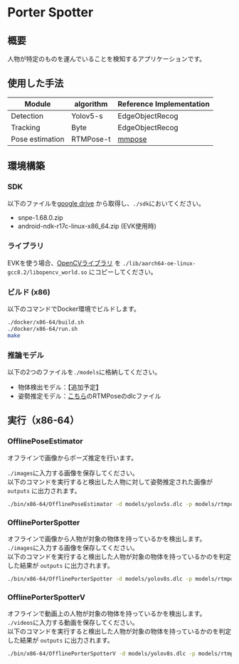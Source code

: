 # Porter Spotter

## 概要
人物が特定のものを運んでいることを検知するアプリケーションです。

## 使用した手法
| Module | algorithm | Reference Implementation
| --- | ----------- |-----
| Detection | Yolov5-s | EdgeObjectRecog
| Tracking | Byte | EdgeObjectRecog
| Pose estimation | RTMPose-t | [mmpose](https://github.com/open-mmlab/mmpose/tree/main/projects/rtmpose)

## 環境構築

### SDK
以下のファイルを[google drive](https://drive.google.com/drive/folders/1-EoS-5tb6C_o_Mv5DT107SuXkUN8cH_W) から取得し、`./sdk`においてください。
- snpe-1.68.0.zip
- android-ndk-r17c-linux-x86_64.zip (EVK使用時)

### ライブラリ
EVKを使う場合、[OpenCVライブラリ](https://drive.google.com/drive/folders/14S_pn7pJF18ZJoPApeReiHndeNvIlDr2) を `./lib/aarch64-oe-linux-gcc8.2/libopencv_world.so` にコピーしてください。

### ビルド (x86)
以下のコマンドでDocker環境でビルドします。
```bash
./docker/x86-64/build.sh
./docker/x86-64/run.sh
make
```

### 推論モデル
以下の2つのファイルを`./models`に格納してください。  
- 物体検出モデル：【追加予定】
- 姿勢推定モデル：[こちら](https://drive.google.com/file/d/13cT1FtoMZ7mRD3-Me9qZJP0hl5TyAz1P/view?usp=drive_link)のRTMPoseのdlcファイル

## 実行（x86-64）

### OfflinePoseEstimator
オフラインで画像からポーズ推定を行います。

`./images`に入力する画像を保存してください。  
以下のコマンドを実行すると検出した人物に対して姿勢推定された画像が `outputs` に出力されます。
```bash
./bin/x86-64/OfflinePoseEstimator -d models/yolov5s.dlc -p models/rtmpose.dlc images/*.jpg
```

### OfflinePorterSpotter
オフラインで画像から人物が対象の物体を持っているかを検出します。
`./images`に入力する画像を保存してください。  
以下のコマンドを実行すると検出した人物が対象の物体を持っているかのを判定した結果が `outputs` に出力されます。
```bash
./bin/x86-64/OfflinePorterSpotter -d models/yolov8s.dlc -p models/rtmpose.dlc -input_dir images -person_box -object_box -skeleton
```

### OfflinePorterSpotterV
オフラインで動画上の人物が対象の物体を持っているかを検出します。
`./videos`に入力する動画を保存してください。  
以下のコマンドを実行すると検出した人物が対象の物体を持っているかのを判定した結果が `outputs` に出力されます。
```bash
./bin/x86-64/OfflinePorterSpotterV -d models/yolov8s.dlc -p models/rtmpose.dlc -input_file videos/sample.mp4 -output_video -person_box -object_box -skeleton
```
